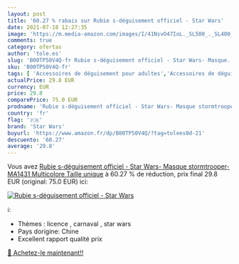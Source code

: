 ```yaml
---
layout: post
title: '60.27 % rabais sur Rubie s-déguisement officiel - Star Wars'
date: 2021-07-18 12:27:35
image: 'https://m.media-amazon.com/images/I/41NsvO47IoL._SL500_._SL400_.jpg'
comments: true
category: ofertas
author: 'tole.es'
slug: 'B00TP50V4Q-fr Rubie s-déguisement officiel - Star Wars- Masque...'
sku: 'B00TP50V4Q-fr'
tags: [ 'Accessoires de déguisement pour adultes','Accessoires de déguisements','Déguisements et accessoires','Masques de déguisement pour adultes','Vêtements','Vêtements techniques et spéciaux','star wars', ]
actualPrice: 29.8 EUR
currency: EUR
price: 29.8
comparePrice: 75.0 EUR
prodname: 'Rubie s-déguisement officiel - Star Wars- Masque stormtrooper- MA1431 Multicolore Taille unique'
country: 'fr'
flag: '🇫🇷'
brand: 'Star Wars'
buyurl: 'https://www.amazon.fr/dp/B00TP50V4Q/?tag=tolees0d-21'
descuento: '60.27'
average: '29.8'
---
```


Vous avez [Rubie s-déguisement officiel - Star Wars- Masque stormtrooper- MA1431 Multicolore Taille unique](https://www.amazon.fr/dp/B00TP50V4Q/?tag=tolees0d-21)  à  60.27 % de réduction, prix final  29.8 EUR (original: 75.0 EUR) ici:

[![Rubie s-déguisement officiel - Star Wars](https://m.media-amazon.com/images/I/41NsvO47IoL._SL500_._SL400_.jpg)](https://www.amazon.fr/dp/B00TP50V4Q/?tag=tolees0d-21)

ℹ️:

- Thèmes : licence , carnaval , star wars
- Pays dorigine: Chine
- Excellent rapport qualité prix

[🛒 Achetez-le maintenant!!](https://www.amazon.fr/dp/B00TP50V4Q/?tag=tolees0d-21)
